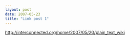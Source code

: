 ```yaml
---
layout: post
date: 2007-05-23
title: "Link post 1"
---
```

<http://interconnected.org/home/2007/05/20/plain_text_wiki>

